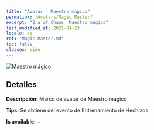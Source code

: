 ```yaml
---
title: "Avatar - Maestro mágico"
permalink: /Avatars/Magic Master/
excerpt: "Era of Chaos  Maestro mágico"
last_modified_at: 2021-04-23
locale: es
ref: "Magic Master.md"
toc: false
classes: wide
---
```

 ![Maestro mágico](/images/a/avatarFrame_37.png)

## Detalles

 **Descripción:** Marco de avatar de Maestro mágico 

 **Tips:** Se obtiene del evento de Entrenamiento de Hechizos 

 **Is available:**  + 

